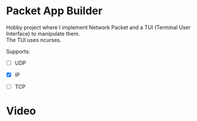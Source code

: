 # Packet App Builder

Hobby project where I implement Network Packet and a TUI (Terminal User Interface) to manipulate them.  
The TUI uses ncurses.

Supports:  
- [ ] UDP
- [X] IP
- [ ] TCP


# Video
